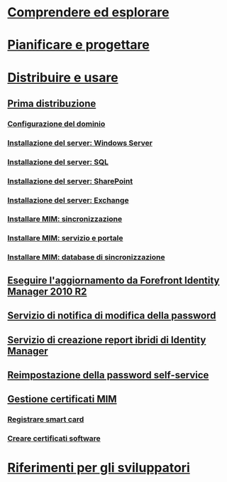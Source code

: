 # [Comprendere ed esplorare](/microsoft-identity-manager/Understand/microsoft-identity-manager-2016)
# [Pianificare e progettare](/microsoft-identity-manager/PlanDesign/microsoft-identity-manager-2016-supported-platforms)
# [Distribuire e usare](microsoft-identity-manager-deploy.md)
## [Prima distribuzione](microsoft-identity-manager-deploy.md)
### [Configurazione del dominio](preparing-domain.md)
### [Installazione del server: Windows Server](prepare-server-ws2012r2.md)
### [Installazione del server: SQL](prepare-server-sql2014.md)
### [Installazione del server: SharePoint](prepare-server-sharepoint.md)
### [Installazione del server: Exchange](prepare-server-exchange.md)
### [Installare MIM: sincronizzazione](install-mim-sync.md)
### [Installare MIM: servizio e portale](install-mim-service-portal.md)
### [Installare MIM: database di sincronizzazione](install-mim-sync-ad-service.md)
## [Eseguire l'aggiornamento da Forefront Identity Manager 2010 R2](microsoft-identity-manager-2016-upgrade-from-fim-2010-R2.md)
## [Servizio di notifica di modifica della password](deploying-mim-password-change-notification-service-on-domain-controller.md)
## [Servizio di creazione report ibridi di Identity Manager](working-with-identity-manager-hybrid-reporting.md)
## [Reimpostazione della password self-service](working-with-self-service-password-reset.md)
## [Gestione certificati MIM](working-with-mim-certificate-manager.md)
### [Registrare smart card](certificate-manager-for-non-administrators.md)
### [Creare certificati software](certificate-manager-for-software-certificates.md)
# [Riferimenti per gli sviluppatori](/microsoft-identity-manager/reference/microsoft-identity-manager-2016-developer-reference)


<!--HONumber=Apr16_HO2-->


